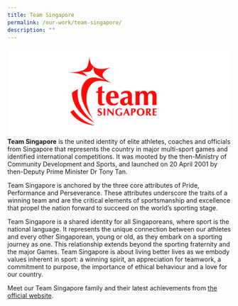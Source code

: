 ```yaml
---
title: Team Singapore
permalink: /our-work/team-singapore/
description: ""
---
```

![team singapore](/images/teamsingapore-logo.png)  
**Team Singapore** is the united identity of elite athletes, coaches and officials from Singapore that represents the country in major multi-sport games and identified international competitions. It was mooted by the then-Ministry of Community Development and Sports, and launched on 20 April 2001 by then-Deputy Prime Minister Dr Tony Tan.

Team Singapore is anchored by the three core attributes of Pride, Performance and Perseverance. These attributes underscore the traits of a winning team and are the critical elements of sportsmanship and excellence that propel the nation forward to succeed on the world’s sporting stage.

Team Singapore is a shared identity for all Singaporeans, where sport is the national language. It represents the unique connection between our athletes and every other Singaporean, young or old, as they embark on a sporting journey as one. This relationship extends beyond the sporting fraternity and the major Games. Team Singapore is about living better lives as we embody values inherent in sport: a winning spirit, an appreciation for teamwork, a commitment to purpose, the importance of ethical behaviour and a love for our country. 

Meet our Team Singapore family and their latest achievements from [the official website](https://www.teamsingapore.sg/home).